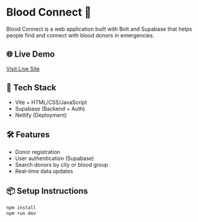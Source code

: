 # Blood Connect 🔴

Blood Connect is a web application built with Bolt and Supabase that helps people find and connect with blood donors in emergencies.

## 🌐 Live Demo

[Visit Live Site](https://your-netlify-site-url.netlify.app)

## 🚀 Tech Stack

- Vite + HTML/CSS/JavaScript
- Supabase (Backend + Auth)
- Netlify (Deployment)

## 🛠️ Features

- Donor registration
- User authentication (Supabase)
- Search donors by city or blood group
- Real-time data updates

## 📦 Setup Instructions

```bash
npm install
npm run dev
